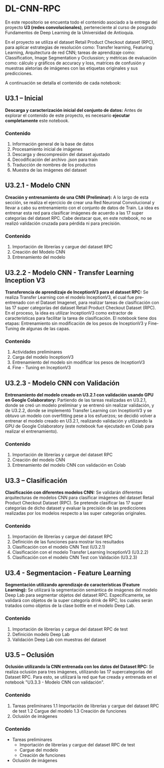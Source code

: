 # DL-CNN-RPC
En este repositorio se encuenta todo el contenido asociado a la entrega del proyecto  **U3 (redes convolucionales)**, perteneciente al curso de posgrado Fundamentos de Deep Learning de la Universidad de Antioquia.

En el proyecto se utiliza el dataset Retail Product Checkout dataset (RPC), para aplicar estrategias de resolución como: Transfer learning, Featuring Learning, Arquitectura de red CNN; tareas de aprendizaje como: Classification, Image Segmentation y Occlussion; y métricas de evaluación como: cálculo y gráficos de accuracy y loss, matrices de confusión y muestras aletorias de imágenes con las etiquetas originales y sus predicciones. 

A continuación se detalla el contenido de cada notebook:

## U3.1 – Inicial
  
**Descarga y caracterización inicial del conjunto de datos:** Antes de explorar el contenido de este proyecto, es necesario **ejecutar completamente** este notebook.

### Contenido
1. Información general de la base de datos
2. Procesamiento inicial de imágenes
3. Descarga y descompresión del dataset ajustado
4. Decodificación del archivo .json para train
5. Traducción de nombres de los productos
6. Muestra de las imágenes del dataset

## U3.2.1 - Modelo CNN
	
**Creación y entrenamiento de una CNN (Preliminar):** A lo largo de esta sección, se realiza el ejercicio de crear una Red Neuronal Convolucional y llevar a cabo su entrenamiento con el conjunto de datos de Train. La idea es entrenar esta red para clasificar imágenes de acuerdo a las 17 super categorías del dataset RPC. Cabe destacar que, en este notebook, no se realizó validación cruzada para pérdida ni para precisión.

### Contenido
1. Importación de librerías y cargue del dataset RPC
2. Creación del Modelo CNN
3. Entrenamiento del modelo

## U3.2.2 - Modelo CNN - Transfer Learning Inception V3

**Transferencia de aprendizaje de InceptionV3 para el dataset RPC:** Se realiza Transfer Learning con el modelo InceptionV3, el cual fue pre-entrenado con el Dataset  Imagenet, para realizar tareas de clasificación con las 17 super categorías del dataset  Retail Product Checkout Dataset (RPC). En el proceso, la idea es utilizar InceptionV3 como extractor de características para facilitar la tarea de clasificación. El notebook tiene dos etapas:  Entrenamiento sin modificación de los pesos de InceptionV3 y  Fine-Tuning de algunas de las capas.

### Contenido
1. Actividades preliminares
2. Carga del modelo InceptionV3
3. Entrenamiento del modelo sin modificar los pesos de InceptionV3
4. Fine - Tuning en InceptionV3

## U3.2.3 - Modelo CNN con Validación

**Entrenamiento del modelo creado en U3.2.1 con validación usando GPU en Google Colaboratory:** Partiendo de las tareas realizadas en U3.2.1, donde se creó un modelo preliminar y se entrenó sin realizar validación, y de U3.2.2, donde se implementó Transfer Learning con InceptionV3 y se obtuvo un modelo con overfitting pese a los esfuerzos; se decidió volver a entrenar el modelo creado en U3.2.1, realizando validación y utilizando la GPU de Google Colaboratory (este notebook fue ejecutado en Colab para realizar el entrenamiento).

### Contenido
1. Importación de librerías y cargue del dataset RPC
2. Creación del modelo CNN
3. Entrenamiento del modelo CNN con validación en Colab

## U3.3 – Clasificación

**Clasificación con diferentes modelos CNN:** Se validarán diferentes arquitecturas de modelos CNN para clasificar imágenes del dataset Retail Product Checkout Dataset (RPC). Se pretende clasificar las 17 super categorías de dicho dataset y evaluar la precisión de las predicciones realizadas por los modelos respecto a las super categorías originales.

### Contenido
1. Importación de librerías y cargue del dataset RPC
2. Definición de las funciones para mostrar los resultados
3. Clasificación con el modelo CNN Test (U3.2.1)
4. Clasificación con el modelo Transfer Learning InceptionV3 (U3.2.2)
5. Clasificación con el modelo CNN Test con Validación (U3.2.3)

## U3.4 - Segmentacion - Feature Learning

**Segmentación utilizando aprendizaje de características (Feature Learning):** Se utilizará la segmentación semántica de imágenes del modelo Deep Lab para segmentar objetos del dataset RPC. Específicamente, se validará con objetos de la super categoría drink de RPC, los cuales serán tratados como objetos de la clase bottle en el modelo Deep Lab.

### Contenido
1. Importación de librerías y cargue del dataset RPC de test
2. Definición modelo Deep Lab
3. Validación Deep Lab con muestras del dataset

## U3.5 – Oclusión

**Oclusión utilizando la CNN entrenada con los datos del Dataset RPC:** Se realiza oclusión para tres imágenes, utilizando las 17 supercategorías del Dataset RPC. Para esto, se utilizará la red que fue creada y entrenada en el notebook "U3.3.3 - Modelo CNN con validación".

### Contenido
1. Tareas preliminares
    1.1 Importación de librerías y cargue del dataset RPC de test
    1.2 Cargue del modelo
    1.3 Creación de funciones
2. Oclusión de imágenes

### Contenido
- Tareas preliminares
    - Importación de librerías y cargue del dataset RPC de test
    - Cargue del modelo
    - Creación de funciones
- Oclusión de imágenes


